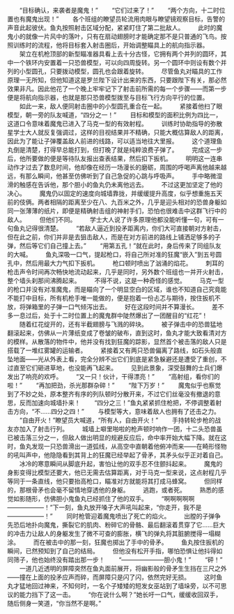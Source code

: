 　　“目标确认，来袭者是魔鬼！”
　　“它们过来了！”
　　“两个方向，十二时位置也有魔鬼出现！”
　　各个班组的瞭望员轮流用肉眼与瞭望镜观察目标，告警的声音此起彼伏。鱼丸按照射击区域分配，紧紧盯住了第二批敌人。
　　此时的魔鬼小的就像一片风中的落叶，只有在扇动翅膀时才能确定那不是只普通的飞鸟。按照训练时的流程，他将目标套入射击圈后，开始调整瞄具上的航向指示器。
　　架立在机枪顶部的新型瞄准器具看上去十分古怪，它拥有两个并列的圆环，其中一个铁环内安置着一只恐兽模型，可以向四周旋转。另一个圆环中则设有数个并列的小型圆孔，只要拨动模型，圆孔也会跟着旋转。
　　尽管鱼丸对瞄具的工作原理一无所知，但他知道这是罗兰陛下设计出来的东西，只要跟陛下有关，那必然效果非凡。因此他花了一个晚上牢牢记下了射击前所需的每一个步骤——而第一步便是将航向指示器，也就是那只恐兽模型拨至与目标飞行方向平行的位置。
　　如此一来，敌人便同射击圈中的小型圆孔重合在一起。
　　紧接着他扫了眼模型，朝一旁的队友喊道，“四分之一！”
　　目标和模型的面积比例为四比一，这道口令意味着魔鬼已进入了马克一型的有效射程。
　　训练时协助指导的弥散星学士大人就反复强调过，这样的目视结果并不精确，只能大概估算敌人的距离，因此为了能让子弹覆盖敌人前进的线路，可以适当地往大里报。
　　这个道理鱼丸倒是清楚，打得早总能打到，但打晚了就是纯粹浪费子弹了。
　　完成这一步后，他所要做的便是等待队友报出查表结果，然后扣下扳机。
　　明明这一连串动作才过去了数息时间，他却像在经历一场漫长的磨砺，周围的呼喝声离他越来越远，有那么瞬间，他甚至仿佛听到了自己急促的心跳与呼吸声。
　　手中略微湿滑的触感在告诉他，那个胆小的鱼丸仍未离他远去。
　　不过这更加坚定了他的决心。
　　魔鬼仍以固定的速度向城墙靠拢，并缓缓提升高度，似乎想重施五天前的伎俩。两者相隔的距离至少在八、九百米之外，几乎是迎头相对的恐兽身躯如同一张薄薄的纸片，即便是精确射击组的神射手们，恐怕也很难击中这群飞行中的敌人。
　　但他们不同。
　　学士大人说了许多原理他都没能听懂一句，可有一句鱼丸记得很清楚。
　　“若敌人逼近到投矛距离内，你们大可直接朝对方射击，但在此之前，你们并非是去狙击敌人，而是在对方前进的路线上铺洒足够多的子弹，然后等它们自己撞上去。”
　　“用第五孔！”就在此时，身后传来了同组队友的大喊。
　　鱼丸深吸一口气，提起枪口，将自己所对准的狂魔“嵌入”到五号圆孔中，然后用最大力气扣下扳机。
　　枪口顿时喷出了汹涌的焰花。
　　刺耳的枪击声令时间再次畅快地流动起来，几乎是同时，另外数个班组也一并开火射击，整个墙头刹那间沸腾起来。
　　不得不说，这是一种奇怪的感觉。
　　马克一型的枪口并没有对准魔鬼，而是瞄向了一个明显空白的区域，谁也不知道自己究竟能不能打中目标，所有机枪手唯一能做的，便是抱着一份忐忑与期待，按住扳机不放，将弹箱里的子弹一口气倾泻出去。
　　好在这段时间并不算漫长。
　　差不多一息过后，处于十二时位置上的魔鬼群中陡然爆出了一团醒目的“红花”！
　　随着红花绽开的，还有半截翅膀与飞溅的碎块。
　　被子弹击中的恐兽猛地翻滚起来，仿佛从一片薄纸变成了卷皱的破布，直到这时，鱼丸才能大致看清对方的模样。从散落的物件中，他并没有找到狂魔的踪影，显然首个被击落的敌人只是搭载了一堆红雾罐的运输者。
　　紧接着又有两只恐兽偏离了路线，如石头般直坠地面——光从外表上看，完全分辨不出它们到底是紧急躲避还是遭受了重创，不过直至它们砸进草地，也没能再飞起来。
　　见到此景象，深受鼓舞的士兵们爆发出了响亮的欢呼。
　　“又一只！伙计，干得漂亮！”
　　“高射组，看你们的啦！”
　　“再加把劲，杀光那群杂碎！”
　　“陛下万岁！”
　　魔鬼似乎也察觉到了不妙之处，原本整齐有序的列队顿时分散开来，不过它们丝毫没有撤退的意思，反而加速向城墙扑来！
　　“四分之三！”鱼丸紧紧抓住枪把，不停调整着射击方向，“不……四分之四！”
　　与模型等大，意味着敌人也拥有了还击之力。
　　“自由开火！”瞭望员大喊道，“所有人，自由开火！”
　　手持转轮步枪的战友亦加入了射击行列。
　　城墙上噼里啪啦的枪声顿时响作一团，十二头恐兽虽已被击落三分之一，但敌人做出明显的规避反应后，命中率开始大幅下降。就在这时，鱼丸发现一只恐兽滑出一道弧线，从高空中直朝着他俯冲而来——在畸形怪物的吼叫声中，他隐隐看到其背上的狂魔已经举起了骨矛，其矛头似乎正对着自己。
　　冰冷的寒意瞬间从脚底升起，害怕让他的双手忍不住颤抖起来。
　　魔鬼的身影变得比模型还要大，他已无需去估算距离，对于马克一型来说，这点射程几乎等同于一条直线，他只要抬高枪口，瞄准对方就能将其打成马蜂窝。
　　但同样的，那根骨矛也会毫不留情地穿透他的身躯。
　　逃跑，或者死。
　　熟悉的感觉如影随形，仿佛胆小鬼鱼丸已经抓住了他的双手。
　　“啊啊啊啊啊——————！”下一刻，鱼丸放开嗓子大声吼叫起来，“你走开，我不是——————！”
　　同时枪管迎着魔鬼喷出了死亡的焰火。
　　出膛的子弹争先恐后地扑向魔鬼，撕裂它的肌肉、粉碎它的骨骼、最后翻滚着贯穿了它……巨大的冲击力让敌人的身躯发生了微不可查的膨胀，横飞的弹丸将其脏腑搅得一塌糊涂。
　　而在被击中的那一刻，狂魔也掷出了手中的骨矛。
　　鱼丸按住扳机的瞬间，已然预知到了自己的结局。
　　但他没有松开手指，哪怕恐惧让他抖得如同筛子，他也始终没有踏出那一步！
　　“———————胆小鬼！”
　　“砰！”
　　一道几近透明的屏障突然在鱼丸面前展开，将幽影般的骨矛生生挡在三尺之外——撞在上面的投矛应声而碎，而屏障只是闪了闪，依然完好无损。
　　这时鱼丸才猛地回过神来，不知何时，一名个子矮矮的短发女巫站到了墙垛旁，以不可思议的能力挡下了这一击。
　　“你在说什么啊？”她长吁一口气，缓缓收回双手，随后侧身一笑道，“你当然不是啊。”